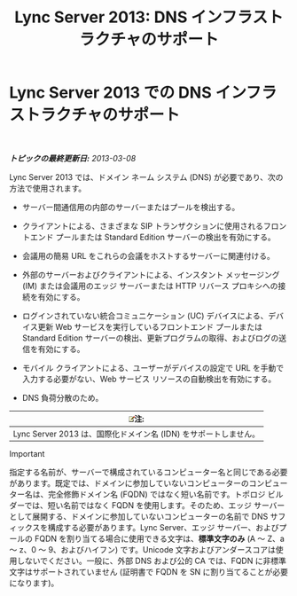 ﻿---
title: 'Lync Server 2013: DNS インフラストラクチャのサポート'
TOCTitle: ドメイン ネーム システム (DNS) インフラストラクチャのサポート
ms:assetid: 37777c16-94ce-436d-b517-bcf53a564513
ms:mtpsurl: https://technet.microsoft.com/ja-jp/library/Gg425850(v=OCS.15)
ms:contentKeyID: 48271767
ms.date: 05/19/2016
mtps_version: v=OCS.15
ms.translationtype: HT
---

# Lync Server 2013 での DNS インフラストラクチャのサポート

 

_**トピックの最終更新日:** 2013-03-08_

Lync Server 2013 では、ドメイン ネーム システム (DNS) が必要であり、次の方法で使用されます。

  - サーバー間通信用の内部のサーバーまたはプールを検出する。

  - クライアントによる、さまざまな SIP トランザクションに使用されるフロントエンド プールまたは Standard Edition サーバーの検出を有効にする。

  - 会議用の簡易 URL をこれらの会議をホストするサーバーに関連付ける。

  - 外部のサーバーおよびクライアントによる、インスタント メッセージング (IM) または会議用のエッジ サーバーまたは HTTP リバース プロキシへの接続を有効にする。

  - ログインされていない統合コミュニケーション (UC) デバイスによる、デバイス更新 Web サービスを実行しているフロントエンド プールまたは Standard Edition サーバーの検出、更新プログラムの取得、およびログの送信を有効にする。

  - モバイル クライアントによる、ユーザーがデバイスの設定で URL を手動で入力する必要がない、Web サービス リソースの自動検出を有効にする。

  - DNS 負荷分散のため。

<table>
<thead>
<tr class="header">
<th><img src="images/Gg412781.note(OCS.15).gif" title="note" alt="note" />注:</th>
</tr>
</thead>
<tbody>
<tr class="odd">
<td>Lync Server 2013 は、国際化ドメイン名 (IDN) をサポートしません。</td>
</tr>
</tbody>
</table>



> [!IMPORTANT]
> 指定する名前が、サーバーで構成されているコンピューター名と同じである必要があります。既定では、ドメインに参加していないコンピューターのコンピューター名は、完全修飾ドメイン名 (FQDN) ではなく短い名前です。トポロジ ビルダーでは、短い名前ではなく FQDN を使用します。そのため、エッジ サーバーとして展開する、ドメインに参加していないコンピューターの名前で DNS サフィックスを構成する必要があります。Lync Server、エッジ サーバー、およびプールの FQDN を割り当てる場合に使用できる文字は、<STRONG>標準文字のみ</STRONG> (A ～ Z、a ～ z、0 ～ 9、およびハイフン) です。Unicode 文字およびアンダースコアは使用しないでください。一般に、外部 DNS および公的 CA では、FQDN に非標準文字はサポートされていません (証明書で FQDN を SN に割り当てることが必要になります)。


